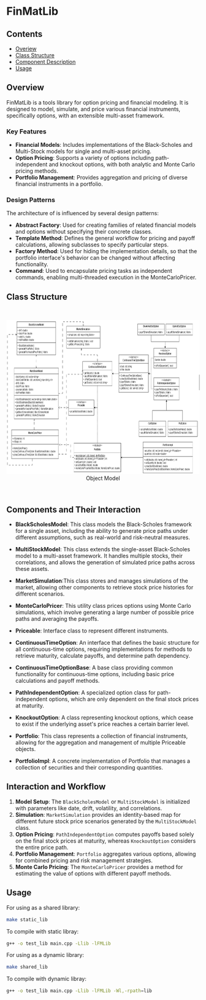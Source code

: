 # FinMatLib

## Contents
* [Overiew](#overview)
* [Class Structure](#structure)
* [Component Description](#description)
* [Usage](#usage)

## Overview
FinMatLib is a tools library for option pricing and financial modeling. It is designed to model, simulate, and price various financial instruments, specifically options, with an extensible multi-asset framework. 

### Key Features
- **Financial Models**: Includes implementations of the Black-Scholes and Multi-Stock models for single and multi-asset pricing.
- **Option Pricing**: Supports a variety of options including path-independent and knockout options, with both analytic and Monte Carlo pricing methods.
- **Portfolio Management**: Provides aggregation and pricing of diverse financial instruments in a portfolio.

### Design Patterns
The architecture of is influenced by several design patterns:
- **Abstract Factory**: Used for creating families of related financial models and options without specifying their concrete classes.
- **Template Method**: Defines the general workflow for pricing and payoff calculations, allowing subclasses to specify particular steps.
- **Factory Method**: Used for hiding the implementation details, so that the portfolio interface's behavior can be changed without affecting functionality.
- **Command**: Used to encapsulate pricing tasks as independent commands, enabling multi-threaded execution in the MonteCarloPricer.

## Class Structure

<br>
<p align="center">
<img src="data/Final_UMLv2.png" width="800" height="400"/> 
<br>
Object Model
</p>
<br>

## Components and Their Interaction

- **BlackScholesModel**: This class models the Black-Scholes framework for a single asset, including the ability to generate price paths under different assumptions, such as real-world and risk-neutral measures.

- **MultiStockModel**: This class extends the single-asset Black-Scholes model to a multi-asset framework. It handles multiple stocks, their correlations, and allows the generation of simulated price paths across these assets.

- **MarketSimulation**:This class stores and manages simulations of the market, allowing other components to retrieve stock price histories for different scenarios.

- **MonteCarloPricer**: This utility class prices options using Monte Carlo simulations, which involve generating a large number of possible price paths and averaging the payoffs.

- **Priceable**: Interface class to represent different instruments.

- **ContinuousTimeOption**: An interface that defines the basic structure for all continuous-time options, requiring implementations for methods to retrieve maturity, calculate payoffs, and determine path dependency.

- **ContinuousTimeOptionBase**: A base class providing common functionality for continuous-time options, including basic price calculations and payoff methods.

- **PathIndependentOption**: A specialized option class for path-independent options, which are only dependent on the final stock prices at maturity.

- **KnockoutOption**: A class representing knockout options, which cease to exist if the underlying asset's price reaches a certain barrier level.

- **Portfolio**: This class represents a collection of financial instruments, allowing for the aggregation and management of multiple Priceable objects.

- **PortfolioImpl**: A concrete implementation of Portfolio that manages a collection of securities and their corresponding quantities.

## Interaction and Workflow

1. **Model Setup**: The `BlackScholesModel` or `MultiStockModel` is initialized with parameters like date, drift, volatility, and correlations.
2. **Simulation**: `MarketSimulation` provides an identity-based map for different future stock price scenarios generated by the `MultiStockModel` class.
3. **Option Pricing**: `PathIndependentOption` computes payoffs based solely on the final stock prices at maturity, whereas `KnockoutOption` considers the entire price path.
4. **Portfolio Management**: `Portfolio` aggregates various options, allowing for combined pricing and risk management strategies.
5. **Monte Carlo Pricing**: The `MonteCarloPricer` provides a method for estimating the value of options with different payoff methods.

## Usage
For using as a shared library:
```sh
make static_lib
```
To compile with static libray:
```sh
g++ -o test_lib main.cpp -Llib -lFMLib
```
For using as a dynamic library:
```sh
make shared_lib
```
To compile with dynamic libray:
```sh
g++ -o test_lib main.cpp -Llib -lFMLib -Wl,-rpath=lib
```
